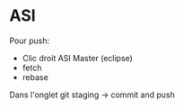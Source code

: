 <h1>ASI</h1>

Pour push:
* Clic droit ASI Master (eclipse)
* fetch
* rebase


Dans l'onglet git staging -> commit and push
